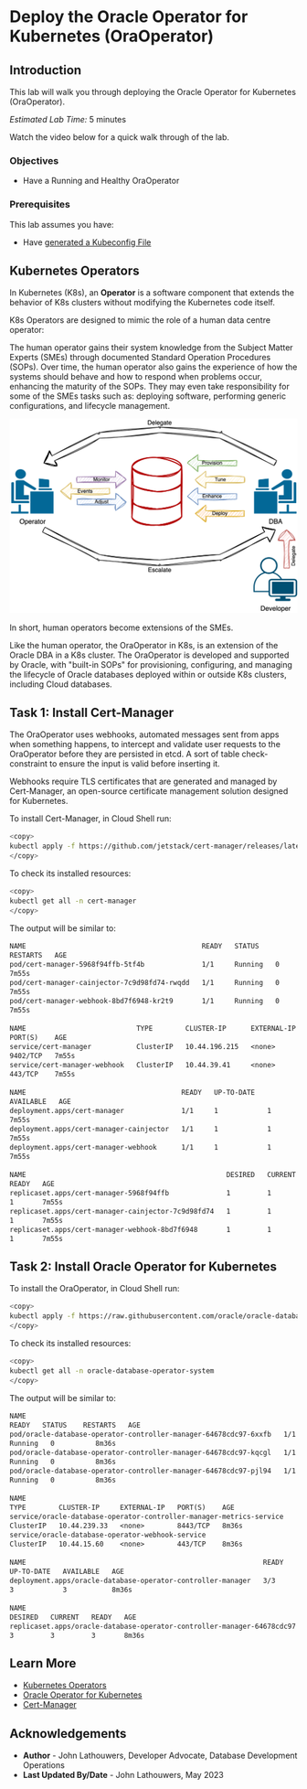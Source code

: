 # Deploy the Oracle Operator for Kubernetes (OraOperator)

## Introduction

This lab will walk you through deploying the Oracle Operator for Kubernetes (OraOperator).

*Estimated Lab Time:* 5 minutes

Watch the video below for a quick walk through of the lab.
[](youtube:zNKxJjkq0Pw)

### Objectives

* Have a Running and Healthy OraOperator

### Prerequisites

This lab assumes you have:

* Have [generated a Kubeconfig File](?lab=generate-kubeconfig)

## Kubernetes Operators

In Kubernetes (K8s), an **Operator** is a software component that extends the behavior of K8s clusters without modifying the Kubernetes code itself.

K8s Operators are designed to mimic the role of a human data centre operator: 

The human operator gains their system knowledge from the Subject Matter Experts (SMEs) through documented Standard Operation Procedures (SOPs).  Over time, the human operator also gains the experience of how the systems should behave and how to respond when problems occur, enhancing the maturity of the SOPs.  They may even take responsibility for some of the SMEs tasks such as: deploying software, performing generic configurations, and lifecycle management.

![Operator/DBA Relationship](images/dba_oper_dev.png "Operator/DBA Relationship")

In short, human operators become extensions of the SMEs.

Like the human operator, the OraOperator in K8s, is an extension of the Oracle DBA in a K8s cluster.  The OraOperator is developed and supported by Oracle, with "built-in SOPs" for provisioning, configuring, and managing the lifecycle of Oracle databases deployed within or outside K8s clusters, including Cloud databases.

## Task 1: Install Cert-Manager

The OraOperator uses webhooks, automated messages sent from apps when something happens, to intercept and validate user requests to the OraOperator before they are persisted in etcd.  A sort of table check-constraint to ensure the input is valid before inserting it.

Webhooks require TLS certificates that are generated and managed by Cert-Manager, an open-source certificate management solution designed for Kubernetes.

To install Cert-Manager, in Cloud Shell run:

```bash
<copy>
kubectl apply -f https://github.com/jetstack/cert-manager/releases/latest/download/cert-manager.yaml
</copy>
```

To check its installed resources:

```bash
<copy>
kubectl get all -n cert-manager
</copy>
```

The output will be similar to:

```text
NAME                                           READY   STATUS    RESTARTS   AGE
pod/cert-manager-5968f94ffb-5tf4b              1/1     Running   0          7m55s
pod/cert-manager-cainjector-7c9d98fd74-rwqdd   1/1     Running   0          7m55s
pod/cert-manager-webhook-8bd7f6948-kr2t9       1/1     Running   0          7m55s

NAME                           TYPE        CLUSTER-IP      EXTERNAL-IP   PORT(S)    AGE
service/cert-manager           ClusterIP   10.44.196.215   <none>        9402/TCP   7m55s
service/cert-manager-webhook   ClusterIP   10.44.39.41     <none>        443/TCP    7m55s

NAME                                      READY   UP-TO-DATE   AVAILABLE   AGE
deployment.apps/cert-manager              1/1     1            1           7m55s
deployment.apps/cert-manager-cainjector   1/1     1            1           7m55s
deployment.apps/cert-manager-webhook      1/1     1            1           7m55s

NAME                                                 DESIRED   CURRENT   READY   AGE
replicaset.apps/cert-manager-5968f94ffb              1         1         1       7m55s
replicaset.apps/cert-manager-cainjector-7c9d98fd74   1         1         1       7m55s
replicaset.apps/cert-manager-webhook-8bd7f6948       1         1         1       7m55s
```

## Task 2: Install Oracle Operator for Kubernetes

To install the OraOperator, in Cloud Shell run:

```bash
<copy>
kubectl apply -f https://raw.githubusercontent.com/oracle/oracle-database-operator/main/oracle-database-operator.yaml
</copy>
```

To check its installed resources:

```bash
<copy>
kubectl get all -n oracle-database-operator-system
</copy>
```

The output will be similar to:

```text
NAME                                                               READY   STATUS    RESTARTS   AGE
pod/oracle-database-operator-controller-manager-64678cdc97-6xxfb   1/1     Running   0          8m36s
pod/oracle-database-operator-controller-manager-64678cdc97-kqcgl   1/1     Running   0          8m36s
pod/oracle-database-operator-controller-manager-64678cdc97-pjl94   1/1     Running   0          8m36s

NAME                                                                  TYPE        CLUSTER-IP     EXTERNAL-IP   PORT(S)    AGE
service/oracle-database-operator-controller-manager-metrics-service   ClusterIP   10.44.239.33   <none>        8443/TCP   8m36s
service/oracle-database-operator-webhook-service                      ClusterIP   10.44.15.60    <none>        443/TCP    8m36s

NAME                                                          READY   UP-TO-DATE   AVAILABLE   AGE
deployment.apps/oracle-database-operator-controller-manager   3/3     3            3           8m36s

NAME                                                                     DESIRED   CURRENT   READY   AGE
replicaset.apps/oracle-database-operator-controller-manager-64678cdc97   3         3         3       8m36s
```

## Learn More

* [Kubernetes Operators](https://kubernetes.io/docs/concepts/extend-kubernetes/operator/)
* [Oracle Operator for Kubernetes](https://github.com/oracle/oracle-database-operator)
* [Cert-Manager](https://cert-manager.io/)

## Acknowledgements

* **Author** - John Lathouwers, Developer Advocate, Database Development Operations
* **Last Updated By/Date** - John Lathouwers, May 2023
